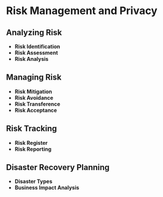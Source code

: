 # Risk Management and Privacy
## Analyzing Risk
* **Risk Identification**
* **Risk Assessment**
* **Risk Analysis**
## Managing Risk
* **Risk Mitigation**
* **Risk Avoidance**
* **Risk Transference**
* **Risk Acceptance**
## Risk Tracking
* **Risk Register**
* **Risk Reporting**
## Disaster Recovery Planning
* **Disaster Types**
* **Business Impact Analysis**
